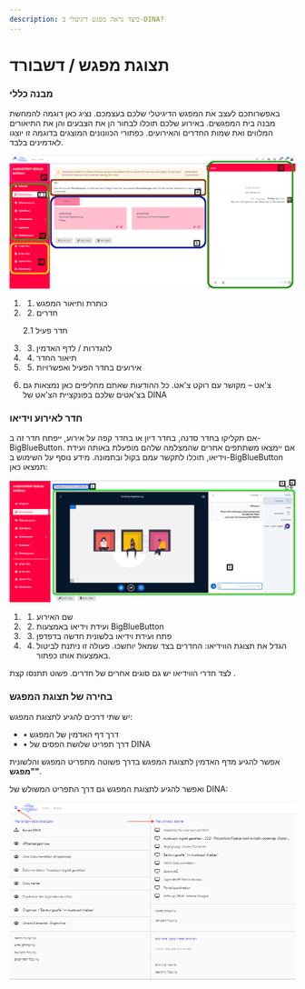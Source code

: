 ```yaml
---
description: כיצד נראה מפגש דיגיטלי ב-DINA?
---
```


# תצוגת מפגש / דשבורד

### מבנה כללי

באפשרותכם לעצב את המפגש הדיגיטלי שלכם בעצמכם. נציג כאן דוגמה להמחשת מבנה בית המפגשים. באירוע שלכם תוכלו לבחור הן את הצבעים והן את התיאורים המלווים ואת שמות החדרים והאירועים. כפתורי הכוונונים המוצגים בדוגמה זו יוצגו לאדמינים בלבד.

![](../../.gitbook/assets/tagungsansicht_heb.png)

1. 1.	כותרת ותיאור המפגש
2. 2.	חדרים

   2.1 חדר פעיל

3. 3.	להגדרות / לדף האדמין
4. 4.	תיאור החדר
5. 5.	אירועים בחדר הפעיל ואפשרויות
6.  צ'אט – מקושר עם רוקט צ'אט. כל ההודעות שאתם מחליפים כאן נמצאות גם בצ'אטים שלכם בפונקציית הצ'אט של DINA

### חדר לאירוע וידיאו

אם תקליקו בחדר סדנה, בחדר דיון או בחדר קפה על אירוע, ייפתח חדר זה ב-BigBlueButton. אם יימצאו משתתפים אחרים שהמצלמה שלהם מופעלת באותה ועידת וידיאו, תוכלו לתקשר עמם בקול ובתמונה. מידע נוסף על השימוש ב-BigBlueButton תמצאו כאן:

![](../../.gitbook/assets/tagungsansichtbbb_heb.png)

1. 1.	שם האירוע
2. 2.	ועידת וידיאו באמצעות BigBlueButton
3. 3.	פתח ועידת וידיאו בלשונית חדשה בדפדפן
4. 4.	הגדל את תצוגת הווידיאו: החדרים בצד שמאל יוחשכו. פעולה זו ניתנת לביטול באמצעות אותו כפתור.

לצד חדרי הווידיאו יש גם סוגים אחרים של חדרים. פשוט תתנסו קצת  .

### בחירה של תצוגת המפגש

יש שתי דרכים להגיע לתצוגת המפגש:

* •	דרך דף האדמין של המפגש
* •	דרך תפריט שלושת הפסים של DINA

אפשר להגיע מדף האדמין לתצוגת המפגש בדרך פשוטה מתפריט המפגש והלשונית **"מפגש"**.

ואפשר להגיע לתצוגת המפגש גם דרך התפריט המשולש של DINA:

![](../../.gitbook/assets/tagunsansichtaufrufen1_heb.png)



